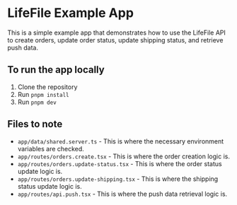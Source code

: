 # LifeFile Example App

This is a simple example app that demonstrates how to use the LifeFile API to create orders,
update order status, update shipping status, and retrieve push data.

## To run the app locally

1. Clone the repository
2. Run `pnpm install`
3. Run `pnpm dev`

## Files to note

- `app/data/shared.server.ts` - This is where the necessary environment variables are checked.
- `app/routes/orders.create.tsx` - This is where the order creation logic is.
- `app/routes/orders.update-status.tsx` - This is where the order status update logic is.
- `app/routes/orders.update-shipping.tsx` - This is where the shipping status update logic is.
- `app/routes/api.push.tsx` - This is where the push data retrieval logic is.
